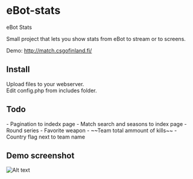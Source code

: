 # eBot-stats
eBot Stats

Small project that lets you show stats from eBot to stream or to screens.

Demo: http://match.csgofinland.fi/

<h2>Install</h2>

Upload files to your webserver. <br />
Edit config.php from includes folder.

<h2>Todo</h2>
- Pagination to indedx page
- Match search and seasons to index page
- Round series
- Favorite weapon
- ~~Team total ammount of kills~~
- Country flag next to team name

<h2>Demo screenshot</h2>

![Alt text](/Screens/screen2.jpg?raw=true "Screenshot from OBS")

